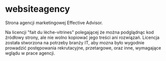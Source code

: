 # websiteagency

Strona agencji marketingowej Effective Advisor.

Na licencji "fait du lèche-vitrines" polegającej że można podglądnąc kod źródłowy strony, ale nie wolno kopiować jego treści ani rozwiązań. 
Licencja została stworzona na potrzeby branży IT, aby mozna było wygodnie prowadzić postępowania rekrutacyjne, przetargowe, oraz inne, wymagające wglądu w prace agencji. 
